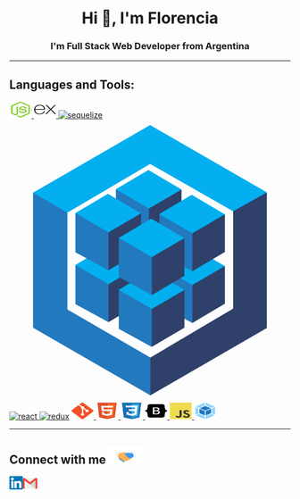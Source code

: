 
<h1 align="center">Hi 👋, I'm Florencia</h1>
<h3 align="center">I'm Full Stack Web Developer from Argentina</h3>
<hr>

## Languages and Tools:

<p align="left"> 
<a href="https://nodejs.org" target="_blank"> <img src="https://github.com/devicons/devicon/blob/master/icons/nodejs/nodejs-plain.svg" alt="nodejs" width="40" height="30"/> </a>
<a href="http://expressjs.com/" target="_blank"> <img src="https://github.com/devicons/devicon/blob/master/icons/express/express-original.svg" alt="express" width="40" height="30"/> </a>
<a href="https://www.postgresql.org" target="_blank"> <img src="https://devicons.github.io/devicon/devicon.git/icons/postgresql/postgresql-original-wordmark.svg" alt="sequelize" width="40" height="30"/> </a> 
<a href="https://sequelize.org/master/" target="_blank"> 
            <svg viewBox="0 0 128 128">
            <path fill="#2f406a" d="M101.84 41.72V86l-37.66 22.32-.34.31v16.57l.34.32 53-30.64V33.12l-.5-.12-15 8.36.08.36"></path><path fill="#2379bd" d="M26.4 86.4l37.78 21.92v17.2l-53.4-30.76V33.24l.55-.08 14.91 8.67.16.5V86.4"></path><path fill="#03afef" d="M26.4 42.32l-15.62-9.08L64.06 2.48l53.16 30.64-15.38 8.6-37.78-21.56L26.4 42.32"></path><path fill="#2f406a" d="M63.53 81.33l-.41-.42V64.27l.41-.21.1-.41 14.27-8.32.44.1v17.15l-14.8 8.76"></path><path fill="#2379bd" d="M48.48 73.11V55.3h.41l14.51 8.45.12.33v17.25l-15.04-8.22"></path><path fill="#03afef" d="M63.29 46.54L48.48 55.3l15.05 8.76 14.8-8.64-15.04-8.88"></path><path fill="#2f406a" d="M45.11 92.19l-.41-.42V75.13l.41-.21.1-.41 14.27-8.32.44.1v17.14l-14.8 8.76"></path><path fill="#2379bd" d="M30.06 84V66.16h.41L45 74.59l.12.33v17.27L30.06 84"></path><path fill="#03afef" d="M44.86 57.4l-14.8 8.76 15.05 8.76 14.8-8.64-15.05-8.88"></path><path fill="#2f406a" d="M83.27 92.6l-.41-.42V75.54l.41-.21.1-.41 14.27-8.32.44.1v17.14L83.27 92.6"></path><path fill="#2379bd" d="M68.22 84.38V66.57h.41L83.15 75l.12.33V92.6l-15.05-8.22"></path><path fill="#03afef" d="M83 57.81l-14.8 8.76 15.05 8.76 14.8-8.64L83 57.81"></path><path fill="#2f406a" d="M64.85 103.46l-.41-.42V86.4l.41-.21.1-.41 14.27-8.32.44.1V94.7l-14.8 8.76"></path><path fill="#2379bd" d="M49.8 95.23v-17.8h.41l14.51 8.45.12.33v17.27L49.8 95.23"></path><path fill="#03afef" d="M64.6 68.67l-14.8 8.76 15.05 8.76 14.8-8.64-15.05-8.88"></path><path fill="#2f406a" d="M63.53 57.73l-.41-.42V40.67l.41-.21.1-.41 14.27-8.33.44.1V49l-14.8 8.76"></path><path fill="#2379bd" d="M48.48 49.5V31.7h.41l14.51 8.45.12.33v17.25L48.48 49.5"></path><path fill="#03afef" d="M63.29 22.94L48.48 31.7l15.05 8.76 14.8-8.64-15.04-8.88"></path><path fill="#2f406a" d="M45.11 68.59l-.41-.42V51.53l.41-.21.1-.41 14.27-8.32.44.1v17.14l-14.8 8.76"></path><path fill="#2379bd" d="M30.06 60.36V42.55h.41L45 51l.12.33v17.26l-15.06-8.23"></path><path fill="#03afef" d="M44.86 33.8l-14.8 8.76 15.05 8.76 14.8-8.64-15.05-8.88"></path><path fill="#2f406a" d="M83.27 69l-.41-.42V51.94l.41-.21.1-.41L97.64 43l.44.1v17.14L83.27 69"></path><path fill="#2379bd" d="M68.22 60.77V43h.41l14.51 8.45.12.33V69l-15.04-8.23"></path><path fill="#03afef" d="M83 34.21L68.22 43l15.05 8.76 14.8-8.64L83 34.21"></path><path fill="#2f406a" d="M64.85 79.85l-.41-.42V62.79l.41-.21.1-.41 14.27-8.32.44.1v17.14l-14.8 8.76"></path><path fill="#2379bd" d="M49.8 71.63V53.82h.41l14.51 8.45.12.33v17.25L49.8 71.63"></path><path fill="#03afef" d="M64.6 45.06l-14.8 8.76 15.05 8.76 14.8-8.64-15.05-8.88"></path>
            </svg>
          </a> 
<a href="https://reactjs.org/" target="_blank"> <img src="https://devicons.github.io/devicon/devicon.git/icons/react/react-original-wordmark.svg" alt="react" width="40" height="30"/> </a>  
<a href="https://redux.js.org" target="_blank"><img src="https://devicons.github.io/devicon/devicon.git/icons/redux/redux-original.svg" alt="redux" width="40" height="30"/></a> 
<a href="https://git-scm.com/" target="_blank"> <img src="https://github.com/devicons/devicon/blob/master/icons/git/git-original.svg" alt="git" width="40" height="30"/> </a>
<a href="https://www.w3.org/html/" target="_blank"> <img src="https://github.com/devicons/devicon/blob/master/icons/html5/html5-original.svg" alt="html" width="40" height="30"/> </a> 
<a href="https://www.w3schools.com/css/" target="_blank"> <img src="https://github.com/devicons/devicon/blob/master/icons/css3/css3-original.svg" alt="css3" width="40" height="30"/> </a> 
<a href="https://getbootstrap.com/" target="_blank"> <img src="https://github.com/devicons/devicon/blob/master/icons/bootstrap/bootstrap-plain.svg" alt="boostrap" width="40" height="30"/> </a> 
<a href="https://developer.mozilla.org/en-US/docs/Web/JavaScript" target="_blank"> <img src="https://github.com/devicons/devicon/blob/master/icons/javascript/javascript-original.svg" alt="javascript" width="40" height="30"/> </a>
<a href="https://webpack.js.org/" target="_blank"> <img src="https://github.com/devicons/devicon/blob/master/icons/webpack/webpack-original.svg" alt="webpack" width="40" height="30"/> </a>
</p>
<hr>

## Connect with me<img src="https://github.com/SatYu26/SatYu26/blob/master/Assets/Handshake.gif" height="32px">

 <p align="left">  <a href="https://www.linkedin.com/in/florgonzalez27/">
    <img align="left" alt="Satyam Goyal | Linkedin" width="24px" src="https://github.com/SatYu26/SatYu26/blob/master/Assets/Linkedin.svg" />
  </a> 
  <a href="mailto:maryaflorg@gmail.com">
    <img align="left" alt="Satyam Goyal | Gmail" width="26px" src="https://github.com/SatYu26/SatYu26/blob/master/Assets/Gmail.svg" />
  </a></p>
